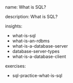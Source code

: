 name: What is SQL?

description: What is SQL?

insights:
  - what-is-sql
  - what-is-an-rdbms
  - what-is-a-database-server
  - database-server-types
  - what-is-a-database-client

exercises:
  - sql-practice-what-is-sql
 
 

